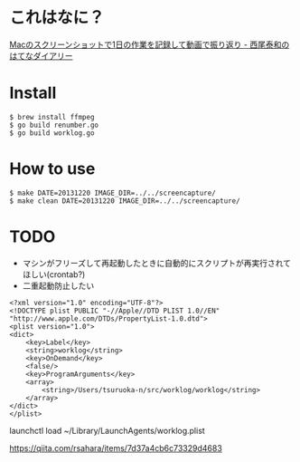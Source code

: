 # これはなに？

[Macのスクリーンショットで1日の作業を記録して動画で振り返り - 西尾泰和のはてなダイアリー](http://d.hatena.ne.jp/nishiohirokazu/20120731/1343745529)

# Install

```
$ brew install ffmpeg
$ go build renumber.go
$ go build worklog.go
```

# How to use

```
$ make DATE=20131220 IMAGE_DIR=../../screencapture/
$ make clean DATE=20131220 IMAGE_DIR=../../screencapture/
```

# TODO
- マシンがフリーズして再起動したときに自動的にスクリプトが再実行されてほしい(crontab?)
- 二重起動防止したい

```
<?xml version="1.0" encoding="UTF-8"?>
<!DOCTYPE plist PUBLIC "-//Apple//DTD PLIST 1.0//EN" "http://www.apple.com/DTDs/PropertyList-1.0.dtd">
<plist version="1.0">
<dict>
	<key>Label</key>
	<string>worklog</string>
	<key>OnDemand</key>
	<false/>
	<key>ProgramArguments</key>
	<array>
		<string>/Users/tsuruoka-n/src/worklog/worklog</string>
	</array>
</dict>
</plist>
```

launchctl load ~/Library/LaunchAgents/worklog.plist


https://qiita.com/rsahara/items/7d37a4cb6c73329d4683

